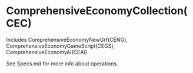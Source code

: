 # ComprehensiveEconomyCollection(CEC)

Includes  ComprehensiveEconomyNewGrf(CENG),
          ComprehensiveEconomyGameScript(CEGS),
          ComprehensiveEconomyAI(CEAI)
          
See Specs.md for more info about operations.
